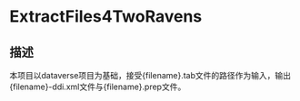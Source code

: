 # ExtractFiles4TwoRavens

## 描述
本项目以dataverse项目为基础，接受{filename}.tab文件的路径作为输入，输出{filename}-ddi.xml文件与{filename}.prep文件。
